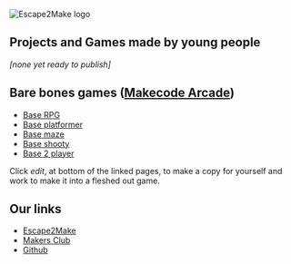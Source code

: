 ![Escape2Make logo](/escape2make/assets/images/logo.png)


## Projects and Games made by young people 

_[none yet ready to publish]_

## Bare bones games ([Makecode Arcade](arcade.makecode.arcade))

* [Base RPG](https://escape2make.github.io/base-rpg/)
* [Base platformer](https://escape2make.github.io/base-platformer/)
* [Base maze](https://escape2make.github.io/base-maze/)
* [Base shooty](https://escape2make.github.io/base-shooty/)
* [Base 2 player](https://escape2make.github.io/base-2-player/)

Click _edit_, at bottom of the linked pages, to make a copy for yourself and work to make it into a fleshed out game.

## Our links

* [Escape2Make](https://escape2make.org)
* [Makers Club](https://escape2make.org/club/makers-club/)
* [Github](https://github.com/escape2make)
